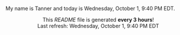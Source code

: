 My name is Tanner and today is Wednesday, October 1, 9:40 PM EDT.

<p align="center">This <i>README</i> file is generated <b>every 3 hours</b>!</br>Last refresh: Wednesday, October 1, 9:40 PM EDT<br /></p>
